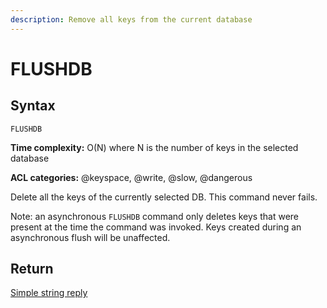 ```yaml
---
description: Remove all keys from the current database
---
```


# FLUSHDB

## Syntax

    FLUSHDB

**Time complexity:** O(N) where N is the number of keys in the selected database

**ACL categories:** @keyspace, @write, @slow, @dangerous

Delete all the keys of the currently selected DB.
This command never fails.

Note: an asynchronous `FLUSHDB` command only deletes keys that were present at the time the command was invoked. Keys created during an asynchronous flush will be unaffected.

## Return

[Simple string reply](https://redis.io/docs/reference/protocol-spec#resp-simple-strings)
